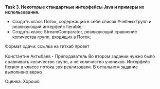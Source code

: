 **Task 3. Некоторые стандартные интерфейсы Java и примеры их использования.**

* Создать класс Поток, содержащий в себе список УчебныхГрупп и реализующий интерфейс Iterable;
* Создать класс StreamComparator, реализующий сравнение количества групп, входящих в Поток;

Формат сдачи: ссылка на гитхаб проект

Константин Актыбаев・Преподаватель
Во втором задании нужно было сравнивать количество групп, а не количество учеников. 
Интерфейс Iterator в классе потока зря реализовали. В остальном задание выполнено верно

Оценка: Хорошо